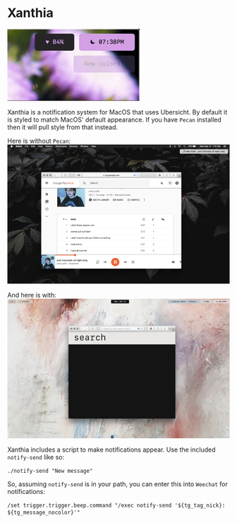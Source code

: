 # Xanthia
![Screenshot 1](/screenshots/1.gif)

Xanthia is a notification system for MacOS that uses Ubersicht.  By default it is styled to match MacOS' default appearance.  If you have `Pecan` installed then it will pull style from that instead.

Here is without `Pecan`:
![Screenshot_2](/screenshots/screenshot1.jpg)

And here is with:
![Screenshot_3](/screenshots/screenshot2.jpg)

Xanthia includes a script to make notifications appear.  Use the included `notify-send` like so:

```
./notify-send "New message"
```

So, assuming `notify-send` is in your path, you can enter this into `Weechat` for notifications:

```
/set trigger.trigger.beep.command "/exec notify-send '${tg_tag_nick}: ${tg_message_nocolor}'"
```

